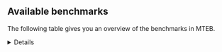 ## Available benchmarks
The following table gives you an overview of the benchmarks in MTEB.

<details>

<!-- This allows the table to be autogenerated in the future: -->
<!-- BENCHMARKS TABLE START -->

| Name | Leaderboard name | # Tasks | Task Types | Domains | Languages |
|------|------------------|---------|------------|---------|-----------|
| [BEIR](https://arxiv.org/abs/2104.08663) | BEIR | 15 | Retrieval: 15 | [Web, Written, Medical, Encyclopaedic, Blog, Financial, News, Programming, Social, Reviews, Government, Non-fiction, Academic] | eng |
| [BEIR-NL](https://arxiv.org/abs/2412.08329) | BEIR-NL | 15 | Retrieval: 15 | [Web, Written, Medical, Encyclopaedic, Non-fiction, Academic] | nld |
| [BRIGHT](https://brightbenchmark.github.io/) | BRIGHT | 1 | Retrieval: 1 | [Written, Non-fiction] | eng |
| [BRIGHT (long)](https://brightbenchmark.github.io/) | BRIGHT (long) | 1 | Retrieval: 1 | [Written, Non-fiction] | eng |
| [BuiltBench(eng)](https://arxiv.org/abs/2411.12056) | BuiltBench(eng) | 4 | Clustering: 2, Retrieval: 1, Reranking: 1 | [Written, Engineering] | eng |
| [ChemTEB](https://arxiv.org/abs/2412.00532) | Chemical | 27 | BitextMining: 1, Classification: 17, Clustering: 2, PairClassification: 5, Retrieval: 2 | [Chemistry] | kor,ces,jpn,por,hin,eng,spa,tur,zho,msa,fra,deu,nld |
| [CoIR](https://github.com/CoIR-team/coir) | Code Information Retrieval | 10 | Retrieval: 10 | [Programming, Written] | java,c++,sql,ruby,eng,php,python,go,javascript |
| [CodeRAG](https://arxiv.org/abs/2406.14497) | CodeRAG | 4 | Reranking: 4 | [Programming] | python |
| [Encodechka](https://github.com/avidale/encodechka) | Encodechka | 7 | STS: 2, Classification: 4, PairClassification: 1 | [Web, Written, Fiction, News, Social, Non-fiction, Government] | rus |
| [FollowIR](https://arxiv.org/abs/2403.15246) | Instruction Following | 3 | InstructionRetrieval: 3 | [Written, News] | eng |
| [LongEmbed](https://arxiv.org/abs/2404.12096v2) | Long-context Retrieval | 6 | Retrieval: 6 | [Written, Blog, Encyclopaedic, Fiction, Spoken, Non-fiction, Academic] | eng |
| [MIEB(Img)](https://arxiv.org/abs/2504.10471) | Image only | 49 | Any2AnyRetrieval: 15, ImageClassification: 22, ImageClustering: 5, VisualSTS(eng): 5, VisualSTS(multi): 2 | [Web, Written, Medical, Encyclopaedic, Blog, Scene, News, Social, Reviews, Spoken, Non-fiction] | rus,kor,spa,por,eng,cmn,ara,tur,fra,deu,nld,pol,ita |
| [MIEB(Multilingual)](https://arxiv.org/abs/2504.10471) | Image-Text, Multilingual | 130 | ImageClassification: 22, ImageClustering: 5, ZeroShotClassification: 23, VisionCentricQA: 6, Compositionality: 7, VisualSTS(eng): 7, Any2AnyRetrieval: 45, DocumentUnderstanding: 10, Any2AnyMultilingualRetrieval: 3, VisualSTS(multi): 2 | [Web, Written, Medical, Encyclopaedic, Blog, Scene, Spoken, News, Constructed, Reviews, Social, Non-fiction, Academic] | ukr,hun,ces,swe,tur,nld,vie,dan,ita,heb,kor,ell,spa,por,est,ron,cmn,ara,ben,tel,nor,hin,pol,jpn,tha,quz,zho,rus,fas,ind,swa,fin,eng,bul,hrv,fil,fra,deu,mri |
| [MIEB(eng)](https://arxiv.org/abs/2504.10471) | Image-Text, English | 125 | ImageClassification: 22, ImageClustering: 5, ZeroShotClassification: 23, VisionCentricQA: 6, Compositionality: 7, VisualSTS(eng): 7, Any2AnyRetrieval: 45, DocumentUnderstanding: 10 | [Web, Written, Medical, Encyclopaedic, Blog, Scene, Spoken, News, Constructed, Reviews, Social, Non-fiction, Academic] | eng |
| [MIEB(lite)](https://arxiv.org/abs/2504.10471) | Image-Text, Lite | 51 | ImageClassification: 8, ImageClustering: 2, ZeroShotClassification: 7, VisionCentricQA: 5, Compositionality: 6, VisualSTS(eng): 2, VisualSTS(multi): 2, Any2AnyRetrieval: 11, DocumentUnderstanding: 6, Any2AnyMultilingualRetrieval: 2 | [Web, Written, Medical, Encyclopaedic, Blog, Scene, Spoken, News, Reviews, Social, Non-fiction, Academic] | ukr,hun,ces,swe,tur,nld,dan,ita,vie,heb,kor,ell,deu,spa,por,est,ron,ara,ben,tel,nor,hin,pol,jpn,tha,quz,zho,rus,ind,fas,swa,mri,fin,eng,hrv,fil,fra,bul,cmn |
| [MINERSBitextMining](https://arxiv.org/pdf/2406.07424) | MINERSBitextMining | 7 | BitextMining: 7 | [Social, Written, Reviews] | lit,ces,lfn,srp,nld,vie,cym,nov,cbk,ido,por,kaz,ara,hin,sqi,tuk,rej,bbc,gla,ban,wuu,rus,ibo,arz,kab,glg,deu,cmn,tzl,isl,ukr,hun,abs,bos,swe,gsw,tur,ceb,ita,kur,pcm,spa,swh,tam,ben,tel,slv,hsb,khm,orv,slk,mui,jpn,xho,mon,mal,ind,war,bel,lvs,cat,kat,nno,awa,arq,yue,tgl,mad,bul,swg,eus,hye,cha,urd,epo,nij,pes,heb,aze,sun,ell,est,ron,ina,ang,oci,min,ile,ber,bug,dsb,tha,ast,nob,lat,tat,eng,fry,max,zsm,yor,mkd,mhr,fao,mar,bre,dan,yid,kor,ace,amh,csb,pms,jav,dtp,pol,hau,gle,nds,pam,cor,uzb,bew,uig,kzj,fin,afr,hrv,bhp,fra,mak,bjn |
| MTEB(Code, v1) | Code | 12 | Retrieval: 12 | [Programming, Written] | java,c++,swift,shell,rust,sql,ruby,c,eng,php,python,typescript,go,scala,javascript |
| MTEB(Europe, v1) | European | 74 | BitextMining: 7, Classification: 21, Clustering: 8, Retrieval: 15, InstructionRetrieval: 3, MultilabelClassification: 2, PairClassification: 6, Reranking: 3, STS: 9 | [Medical, News, Constructed, Programming, Government, Social, Non-fiction, Written, Fiction, Religious, Academic, Financial, Subtitles, Spoken, Web, Encyclopaedic, Blog, Reviews, Legal] | lit,eus,hun,ces,swe,mlt,fao,nld,dan,ita,ell,deu,por,spa,ron,est,slv,pol,gle,slk,rom,nob,fin,eng,hrv,nno,lav,fra,bul,isl |
| MTEB(Indic, v1) | Indic | 23 | BitextMining: 4, Clustering: 1, Classification: 13, PairClassification: 1, Retrieval: 2, Reranking: 1, STS: 1 | [Web, Written, Encyclopaedic, Fiction, Spoken, News, Religious, Government, Constructed, Reviews, Social, Non-fiction, Legal] | gom,san,mai,kan,mwr,mar,urd,nep,pus,boy,bod,asm,tam,ory,ben,hne,tel,raj,brx,hin,gbm,doi,pan,npi,mal,kas,mni,snd,sat,eng,awa,bgc,bho,guj,mup |
| MTEB(Law, v1) | Legal | 8 | Retrieval: 8 | [Written, Legal] | deu,zho,eng |
| MTEB(Medical, v1) | Medical | 12 | Retrieval: 9, Clustering: 2, Reranking: 1 | [Web, Written, Medical, Government, Non-fiction, Academic] | rus,kor,spa,eng,vie,ara,zho,fra,cmn,pol |
| MTEB(Multilingual, v1) | Multilingual | 132 | BitextMining: 13, Classification: 43, Clustering: 17, Retrieval: 18, InstructionRetrieval: 3, MultilabelClassification: 5, PairClassification: 11, Reranking: 6, STS: 16 | [Medical, News, Constructed, Programming, Government, Social, Non-fiction, Entertainment, Written, Fiction, Religious, Academic, Financial, Subtitles, Spoken, Web, Encyclopaedic, Blog, Reviews, Legal] | mcr,mmo,gnn,kmu,pao,ces,lex,kan,yrb,mox,lfn,hlt,gam,aom,apz,srp,nbq,vie,mam,nhi,cbk,jic,rmc,kir,szl,sgz,snc,zos,kaz,pwg,pah,pib,aaz,kze,azz,bxh,gmv,kyg,poy,zat,ara,umb,wim,sin,amk,big,yap,uzn,qup,wrs,agt,gla,aso,crn,ksd,ksr,rus,muy,bqc,nya,ibo,noa,nca,sna,bjp,cbi,tdt,tav,lmo,srn,deu,cmn,isl,bjk,cjk,mag,bmk,mop,opm,tbo,ukr,plt,hun,bon,nss,uvh,swe,mai,khs,miz,nif,mlt,gsw,svk,ceb,wiv,mlg,ctu,myw,urb,tiw,tee,grn,qve,tcz,sey,qul,mav,cpu,vid,mva,zia,pio,tel,aby,mee,khm,bvr,wrk,kyc,emi,slk,zam,orv,zad,nde,mkl,lbb,apw,bus,lua,kne,mil,grc,ydd,ino,bbr,ffm,ikk,tke,fil,yal,zpq,bul,khk,mad,faa,nak,ncl,dji,gui,eus,mbt,mgc,ssx,cbv,kmr,cop,esk,agu,wbi,aka,xon,med,ebk,nij,heb,tgp,usa,sri,sun,eri,cpc,maq,zav,raj,knj,mic,sbk,uvl,cnl,nhw,daa,gub,mcq,kje,wuv,awk,kew,bug,bsj,mwe,tso,cuc,mpj,pab,clu,gng,yss,mbs,byx,shj,zpc,nob,ixl,ken,eko,bef,amp,boj,mey,tbg,blz,lww,ign,hla,gnw,sny,bki,guj,taq,zaj,tir,mna,msc,als,agd,msm,bco,acu,ssw,fao,gym,aoj,soq,snn,yaa,run,brx,ace,yon,jae,shn,wmw,tpz,dtp,hau,gle,sco,sll,msk,yva,wiu,inb,apc,tbc,ton,fuc,guo,tzm,poh,sat,hrv,bhl,cuk,apr,aer,fuh,nch,tvk,bba,lid,tzj,nvm,ncj,beu,gvc,nqo,mvn,soy,iws,agn,nep,kpx,rro,bam,kpf,kpj,ztq,kpg,mit,tbz,caa,bsn,zac,hmn,knv,tbf,mcb,zpv,cbc,khz,aon,nlg,bnp,mdy,taj,xnn,bgs,etr,kue,msb,kql,mlp,pon,bbb,bps,chd,cek,kmo,hui,kmh,ngp,dww,hbo,nfa,are,nus,mya,mqb,kmg,abx,nhg,kwd,xtd,gai,tew,tur,lcm,dgz,ven,ape,huu,apn,wsk,arl,prs,knf,bzh,spa,tam,vec,slv,gux,hus,spy,kgf,fuv,sag,cot,boa,dgc,dwr,wal,maa,ptp,spl,nas,cni,roo,txu,xho,mal,ptu,buk,fai,ind,war,wbp,urw,nhu,mpm,alp,mek,anh,bvd,sab,myk,ajp,mjc,ntj,yue,lav,arq,kyz,bqp,qvw,swg,tlf,pls,ssg,aia,for,iou,gaz,pri,hye,klt,rkb,jiv,tnp,kiw,qvc,tyv,mxp,epo,pes,vmy,kyq,yby,bkq,box,aze,atg,tte,zap,mcp,amx,amr,azg,qvn,sim,tfr,oci,qub,glk,yad,ile,ber,glv,smk,wer,doi,tod,tha,zty,sbe,pir,hns,mxb,sot,qvh,cut,ayr,sah,chf,max,zsm,sgb,nhr,nwi,tuc,mwr,bao,mwc,gah,uri,orm,yle,kup,nso,kvg,ter,csb,cjv,xed,pms,mbh,quy,okv,arb,lgl,llg,nds,kwf,mir,txq,pan,ubu,srm,spm,cjo,mks,qvz,kms,ilo,cbt,kqw,ndg,ura,snd,auy,sua,anv,cux,zao,dik,tzl,tku,kjs,isn,mau,zul,far,wln,mio,fuf,san,leu,wnu,nyu,cth,nuy,ngu,haw,agm,kiz,dif,kpw,mto,cym,lim,waj,bzj,bea,por,wnc,zpz,ido,aui,kbh,lug,nor,naf,alq,cax,ndj,pjt,dov,kvn,huv,pag,rej,bbc,mie,cle,djr,cak,ban,ncu,dwy,hop,mlh,zpm,rom,npl,dyu,cbr,jac,mpx,arz,nys,tmd,tna,ziw,mcf,dob,zlm,gwi,kpr,myu,snp,ake,nhe,car,kon,cab,awx,urt,zpo,ian,aoi,zaw,bos,dah,auc,amo,myy,nop,yut,kur,pcm,mcd,tiy,zpu,ben,ssd,kdc,cta,kaq,ntp,ote,kik,piu,gdr,ong,qvm,rop,hsb,cao,hvn,ipi,mbj,lbk,cub,jpn,kwj,lus,qvs,mph,fas,udu,zaa,bel,hto,rwo,mpt,bzd,mgw,arn,gyr,aii,caf,fue,chz,kqa,shp,taw,viv,tgl,wed,omw,nno,dad,bsp,ded,hix,upv,mwp,mqj,heg,ars,ata,azb,ikw,hmo,tah,jao,abt,som,sxb,urd,cnt,ell,ron,prf,zca,avt,hne,ang,apu,tsw,nin,amn,ppo,min,lac,yaq,zab,dsb,rug,qxo,yre,kam,sue,bgc,ast,lat,kyf,mco,dop,bho,tnk,adz,gum,yka,msa,yor,otq,tet,tif,mhr,luo,tnn,quh,nnq,lin,mxt,guh,mar,bre,dan,wos,ubr,boy,qwh,tca,bod,kor,hat,tim,kkc,crh,aai,cso,beo,amm,jav,cav,jvn,wmt,amf,byr,chq,cof,sja,cui,tof,klv,obo,stp,quf,mib,cor,too,mmx,lif,bch,sps,tac,acr,usp,kzj,ese,dzo,swa,azj,cmo,gun,kwi,ltz,fra,hch,mak,lit,mih,bjr,mhl,kmb,tsn,agg,kek,mca,ctp,nsn,jid,mkn,xsi,bak,dhg,nld,ltg,ktm,atb,nov,asm,toj,kea,aau,mbc,tuo,reg,kac,ruf,swp,cya,hin,kbq,seh,tuf,gbm,atd,kkl,yml,tuk,sqi,chk,kmk,cme,nko,bmh,snx,cac,bkd,nho,zpl,kbm,zho,div,wuu,chv,xav,mbb,kab,aly,maj,ckb,xtm,acq,dgr,cbs,glg,tzo,ycn,xbi,kgk,zyp,gom,wol,gvn,abs,ots,mzz,quc,ksj,kos,trc,ita,rmy,zsr,gvs,nii,mxq,poe,swh,blw,bgt,rgu,meu,zga,arp,mui,sbs,gdn,bmu,otn,cwe,mpp,mon,nhy,kbc,shi,yuj,poi,lvs,ame,bhg,cgc,kgp,nou,cat,suz,gul,tos,cpa,yuw,kat,meq,awa,emp,crx,scn,csy,pad,msy,ntu,cco,geb,sus,bem,kin,tcs,cha,fij,jni,ood,kto,wap,lao,tgo,awb,knc,fon,djk,hub,est,mps,ina,ghs,tpi,kbp,wat,krc,pap,pbt,bjz,row,gaw,bmr,uli,tpt,wro,imo,aak,npi,gof,kqf,kas,mni,fur,plu,kdl,agr,mle,tue,tat,otm,mos,pma,zas,gfk,srd,eng,kde,kqc,mig,fry,ewe,zai,tpa,hot,nna,aey,not,smo,mkd,lij,mbl,qxh,toc,ttc,apb,enq,zar,maz,acf,att,xla,tum,gup,pus,yid,bjv,ary,spp,bdd,mgh,bss,qxn,con,mux,amh,ory,nab,top,tnc,rai,pol,bkx,ons,ulk,cpy,twi,acm,pam,mkj,uzb,srq,bew,amu,cbu,met,uig,mwf,aeb,mri,fin,afr,cpb,tgk,cap,kud,bhp,mti,bpr,mup,gvf,bjn |
| [MTEB(Scandinavian, v1)](https://kennethenevoldsen.github.io/scandinavian-embedding-benchmark/) | Scandinavian | 28 | BitextMining: 2, Classification: 13, Retrieval: 7, Clustering: 6 | [Web, Written, Encyclopaedic, Blog, Fiction, Spoken, News, Government, Reviews, Social, Non-fiction, Legal] | nob,swe,nno,fao,dan,isl |
| [MTEB(cmn, v1)](https://github.com/FlagOpen/FlagEmbedding/tree/master/research/C_MTEB) | Chinese | 32 | Retrieval: 8, Reranking: 4, PairClassification: 2, Clustering: 4, STS: 7, Classification: 7 | [Entertainment, Written, Medical, Financial, Government, Non-fiction, Academic] | cmn |
| [MTEB(deu, v1)](https://arxiv.org/html/2401.02709v1) | German | 19 | Classification: 6, Clustering: 4, PairClassification: 2, Reranking: 1, Retrieval: 4, STS: 2 | [Web, Written, Encyclopaedic, News, Reviews, Spoken, Non-fiction, Legal] | deu |
| MTEB(eng, v1) | English Legacy | 56 | Classification: 12, Retrieval: 15, Clustering: 11, Reranking: 4, STS: 10, PairClassification: 3, Summarization: 1 | [Web, Written, Medical, Encyclopaedic, Blog, Financial, Spoken, News, Programming, Reviews, Social, Non-fiction, Academic, Government] | eng |
| MTEB(eng, v2) | English | 41 | Retrieval: 10, Clustering: 8, Reranking: 2, STS: 9, Classification: 8, PairClassification: 3, Summarization: 1 | [Web, Written, Medical, Encyclopaedic, Blog, Financial, News, Programming, Social, Reviews, Spoken, Non-fiction, Academic] | eng |
| MTEB(fas, beta) | Farsi (BETA) | 60 | Classification: 18, Clustering: 5, PairClassification: 8, Reranking: 2, Retrieval: 21, STS: 3, BitextMining: 3 | [Web, Written, Medical, Blog, Encyclopaedic, News, Religious, Social, Reviews, Spoken, Academic] | fas |
| [MTEB(fra, v1)](https://arxiv.org/abs/2405.20468) | French | 25 | Classification: 6, Clustering: 7, PairClassification: 1, Reranking: 2, Retrieval: 5, STS: 3, Summarization: 1 | [Web, Written, Encyclopaedic, News, Social, Reviews, Spoken, Non-fiction, Academic, Legal] | fra,eng |
| [MTEB(jpn, v1)](https://github.com/sbintuitions/JMTEB) | Japanese | 16 | Clustering: 2, Classification: 4, STS: 2, PairClassification: 1, Retrieval: 6, Reranking: 1 | [Web, Written, Encyclopaedic, News, Reviews, Spoken, Non-fiction, Academic] | jpn |
| MTEB(kor, v1) | Korean | 6 | Classification: 1, Reranking: 1, Retrieval: 2, STS: 2 | [Web, Written, Encyclopaedic, News, Reviews, Spoken] | kor |
| [MTEB(pol, v1)](https://arxiv.org/abs/2405.10138) | Polish | 17 | Classification: 7, Clustering: 3, PairClassification: 4, STS: 3 | [Web, Written, Spoken, Fiction, News, Reviews, Social, Non-fiction, Academic, Legal] | pol |
| [MTEB(rus, v1)](https://aclanthology.org/2023.eacl-main.148/) | Russian | 23 | Classification: 9, Clustering: 3, MultilabelClassification: 2, PairClassification: 1, Reranking: 2, Retrieval: 3, STS: 3 | [Web, Written, Blog, Encyclopaedic, Spoken, News, Reviews, Social, Academic] | rus |
| [NanoBEIR](https://huggingface.co/collections/zeta-alpha-ai/nanobeir-66e1a0af21dfd93e620cd9f6) | NanoBEIR | 13 | Retrieval: 13 | [Web, Written, Medical, Encyclopaedic, News, Social, Non-fiction, Academic] | eng |
| [RAR-b](https://arxiv.org/abs/2404.06347) | Reasoning retrieval | 17 | Retrieval: 17 | [Encyclopaedic, Written, Programming] | eng |

<!-- BENCHMARKS TABLE END -->
